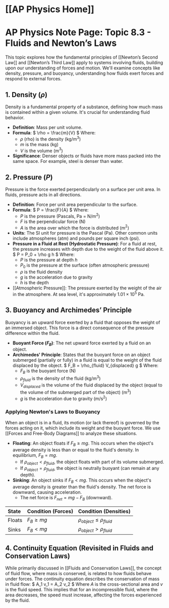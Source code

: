 # [[AP Physics Home]]
# AP Physics Note Page: Topic 8.3 - Fluids and Newton’s Laws

This topic explores how the fundamental principles of [[Newton’s Second Law]] and [[Newton’s Third Law]] apply to systems involving fluids, building upon our understanding of forces and motion. We'll examine concepts like density, pressure, and buoyancy, understanding how fluids exert forces and respond to external forces.

## 1. Density ($\rho$)

Density is a fundamental property of a substance, defining how much mass is contained within a given volume. It's crucial for understanding fluid behavior.

*   **Definition**: Mass per unit volume.
*   **Formula**:
    $ \rho = \frac{m}{V} $
    Where:
    *   $\rho$ (rho) is the density (kg/m$^3$)
    *   $m$ is the mass (kg)
    *   $V$ is the volume (m$^3$)
*   **Significance**: Denser objects or fluids have more mass packed into the same space. For example, steel is denser than water.

## 2. Pressure ($P$)

Pressure is the force exerted perpendicularly on a surface per unit area. In fluids, pressure acts in all directions.

*   **Definition**: Force per unit area perpendicular to the surface.
*   **Formula**:
    $ P = \frac{F}{A} $
    Where:
    *   $P$ is the pressure (Pascals, Pa = N/m$^2$)
    *   $F$ is the perpendicular force (N)
    *   $A$ is the area over which the force is distributed (m$^2$)
*   **Units**: The SI unit for pressure is the Pascal (Pa). Other common units include atmospheres (atm) and pounds per square inch (psi).
*   **Pressure in a Fluid at Rest (Hydrostatic Pressure)**:
    For a fluid at rest, the pressure increases with depth due to the weight of the fluid above it.
    $ P = P_0 + \rho g h $
    Where:
    *   $P$ is the pressure at depth $h$
    *   $P_0$ is the pressure at the surface (often atmospheric pressure)
    *   $\rho$ is the fluid density
    *   $g$ is the acceleration due to gravity
    *   $h$ is the depth
*   [[Atmospheric Pressure]]: The pressure exerted by the weight of the air in the atmosphere. At sea level, it's approximately $1.01 \times 10^5$ Pa.

## 3. Buoyancy and Archimedes’ Principle

Buoyancy is an upward force exerted by a fluid that opposes the weight of an immersed object. This force is a direct consequence of the pressure difference within the fluid.

*   **Buoyant Force ($F_B$)**: The net upward force exerted by a fluid on an object.
*   **Archimedes' Principle**: States that the buoyant force on an object submerged (partially or fully) in a fluid is equal to the weight of the fluid displaced by the object.
    $ F_B = \rho_{fluid} V_{displaced} g $
    Where:
    *   $F_B$ is the buoyant force (N)
    *   $\rho_{fluid}$ is the density of the fluid (kg/m$^3$)
    *   $V_{displaced}$ is the volume of the fluid displaced by the object (equal to the volume of the submerged part of the object) (m$^3$)
    *   $g$ is the acceleration due to gravity (m/s$^2$)

### Applying Newton's Laws to Buoyancy

When an object is in a fluid, its motion (or lack thereof) is governed by the forces acting on it, which include its weight and the buoyant force. We use [[Forces and Free-Body Diagrams]] to analyze these situations.

*   **Floating**: An object floats if $F_B \ge mg$. This occurs when the object's average density is less than or equal to the fluid's density. In equilibrium, $F_B = mg$.
    *   If $\rho_{object} < \rho_{fluid}$, the object floats with part of its volume submerged.
    *   If $\rho_{object} = \rho_{fluid}$, the object is neutrally buoyant (can remain at any depth).
*   **Sinking**: An object sinks if $F_B < mg$. This occurs when the object's average density is greater than the fluid's density. The net force is downward, causing acceleration.
    *   The net force is $F_{net} = mg - F_B$ (downward).

| State     | Condition (Forces) | Condition (Densities)         |
| :-------- | :----------------- | :---------------------------- |
| Floats    | $F_B \ge mg$       | $\rho_{object} \le \rho_{fluid}$ |
| Sinks     | $F_B < mg$         | $\rho_{object} > \rho_{fluid}$   |

## 4. Continuity Equation (Revisited in Fluids and Conservation Laws)

While primarily discussed in [[Fluids and Conservation Laws]], the concept of fluid flow, where mass is conserved, is related to how fluids behave under forces. The continuity equation describes the conservation of mass in fluid flow:
$ A_1 v_1 = A_2 v_2 $
Where $A$ is the cross-sectional area and $v$ is the fluid speed. This implies that for an incompressible fluid, where the area decreases, the speed must increase, affecting the forces experienced by the fluid.